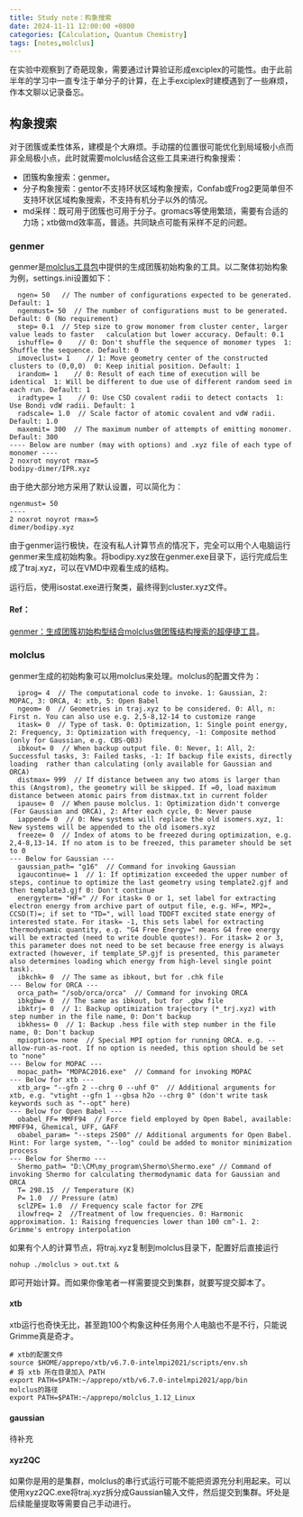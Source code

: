 ```yaml
---
title: Study note：构象搜索
date: 2024-11-11 12:00:00 +0800
categories: [Calculation, Quantum Chemistry]
tags: [notes,molclus]     
---
```

在实验中观察到了奇葩现象，需要通过计算验证形成exciplex的可能性。由于此前半年的学习中一直专注于单分子的计算，在上手exciplex时建模遇到了一些麻烦，作本文聊以记录备忘。

## 构象搜索
对于团簇或柔性体系，建模是个大麻烦。手动摆的位置很可能优化到局域极小点而非全局极小点，此时就需要molclus结合这些工具来进行构象搜索：
- 团簇构象搜索：genmer。
- 分子构象搜索：gentor不支持环状区域构象搜索，Confab或Frog2更简单但不支持环状区域构象搜索，不支持有机分子以外的情况。
- md采样：既可用于团簇也可用于分子。gromacs等使用繁琐，需要有合适的力场；xtb做md效率高，普适。共同缺点可能有采样不足的问题。

### genmer
genmer是[molclus工具包](http://bbs.keinsci.com/forum.php?mod=viewthread&tid=577&fromuid=63020)中提供的生成团簇初始构象的工具。以二聚体初始构象为例，settings.ini设置如下：
~~~
  ngen= 50   // The number of configurations expected to be generated. Default: 1
  ngenmust= 50  // The number of configurations must to be generated. Default: 0 (No requirement)
  step= 0.1  // Step size to grow monomer from cluster center, larger value leads to faster   calculation but lower accuracy. Default: 0.1
  ishuffle= 0    // 0: Don't shuffle the sequence of monomer types  1: Shuffle the sequence. Default: 0
  imoveclust= 1    // 1: Move geometry center of the constructed clusters to (0,0,0)  0: Keep initial position. Default: 1
  irandom= 1    // 0: Result of each time of execution will be identical  1: Will be different to due use of different random seed in each run. Default: 1
  iradtype= 1    // 0: Use CSD covalent radii to detect contacts  1: Use Bondi vdW radii. Default: 1
  radscale= 1.0  // Scale factor of atomic covalent and vdW radii. Default: 1.0
  maxemit= 300  // The maximum number of attempts of emitting monomer. Default: 300
---- Below are number (may with options) and .xyz file of each type of monomer ----
2 noxrot noyrot rmax=5
bodipy-dimer/IPR.xyz
~~~
由于绝大部分地方采用了默认设置，可以简化为：
~~~
ngenmust= 50
----
2 noxrot noyrot rmax=5
dimer/bodipy.xyz
~~~
由于genmer运行极快，在没有私人计算节点的情况下，完全可以用个人电脑运行genmer来生成初始构象。将bodipy.xyz放在genmer.exe目录下，运行完成后生成了traj.xyz，可以在VMD中观看生成的结构。

运行后，使用isostat.exe进行聚类，最终得到cluster.xyz文件。

#### Ref：
[genmer：生成团簇初始构型结合molclus做团簇结构搜索的超便捷工具](http://bbs.keinsci.com/forum.php?mod=viewthread&tid=2369&fromuid=63020)。

### molclus
genmer生成的初始构象可以用molclus来处理。molclus的配置文件为：
~~~
  iprog= 4  // The computational code to invoke. 1: Gaussian, 2: MOPAC, 3: ORCA, 4: xtb, 5: Open Babel
  ngeom= 0  // Geometries in traj.xyz to be considered. 0: All, n: First n. You can also use e.g. 2,5-8,12-14 to customize range
  itask= 0  // Type of task. 0: Optimization, 1: Single point energy, 2: Frequency, 3: Optimization with frequency, -1: Composite method (only for Gaussian, e.g. CBS-QB3)
  ibkout= 0  // When backup output file. 0: Never, 1: All, 2: Successful tasks, 3: Failed tasks, -1: If backup file exists, directly loading  rather than calculating (only available for Gaussian and ORCA)
  distmax= 999  // If distance between any two atoms is larger than this (Angstrom), the geometry will be skipped. If =0, load maximum distance between atomic pairs from distmax.txt in current folder
  ipause= 0  // When pause molclus. 1: Optimization didn't converge (For Gaussian and ORCA), 2: After each cycle, 0: Never pause
  iappend= 0  // 0: New systems will replace the old isomers.xyz, 1: New systems will be appended to the old isomers.xyz
  freeze= 0  // Index of atoms to be freezed during optimization, e.g. 2,4-8,13-14. If no atom is to be freezed, this parameter should be set to 0
--- Below for Gaussian ---
  gaussian_path= "g16"  // Command for invoking Gaussian
  igaucontinue= 1  // 1: If optimization exceeded the upper number of steps, continue to optimize the last geometry using template2.gjf and then template3.gjf 0: Don't continue
  energyterm= "HF=" // For itask= 0 or 1, set label for extracting electron energy from archive part of output file, e.g. HF=, MP2=, CCSD(T)=; if set to "TD=", will load TDDFT excited state energy of interested state. For itask= -1, this sets label for extracting thermodynamic quantity, e.g. "G4 Free Energy=" means G4 free energy will be extracted (need to write double quotes!). For itask= 2 or 3, this parameter does not need to be set because free energy is always extracted (however, if template_SP.gjf is presented, this parameter also determines loading which energy from high-level single point task). 
  ibkchk= 0  // The same as ibkout, but for .chk file
--- Below for ORCA ---
  orca_path= "/sob/orca/orca"  // Command for invoking ORCA
  ibkgbw= 0  // The same as ibkout, but for .gbw file
  ibktrj= 0  // 1: Backup optimization trajectory (*_trj.xyz) with step number in the file name, 0: Don't backup
  ibkhess= 0  // 1: Backup .hess file with step number in the file name, 0: Don't backup
  mpioption= none  // Special MPI option for running ORCA. e.g. --allow-run-as-root. If no option is needed, this option should be set to "none"
--- Below for MOPAC ---
  mopac_path= "MOPAC2016.exe"  // Command for invoking MOPAC
--- Below for xtb ---
  xtb_arg= "--gfn 2 --chrg 0 --uhf 0"  // Additional arguments for xtb, e.g. "vtight --gfn 1 --gbsa h2o --chrg 0" (don't write task keywords such as "--opt" here)
--- Below for Open Babel ---
  obabel_FF= MMFF94  // Force field employed by Open Babel, available: MMFF94, Ghemical, UFF, GAFF
  obabel_param= "--steps 2500" // Additional arguments for Open Babel. Hint: For large system, "--log" could be added to monitor minimization process
--- Below for Shermo ---
  Shermo_path= "D:\CM\my_program\Shermo\Shermo.exe" // Command of invoking Shermo for calculating thermodynamic data for Gaussian and ORCA
  T= 298.15  // Temperature (K)
  P= 1.0  // Pressure (atm)
  sclZPE= 1.0  // Frequency scale factor for ZPE
  ilowfreq= 2  //Treatment of low frequencies. 0: Harmonic approximation. 1: Raising frequencies lower than 100 cm^-1. 2: Grimme's entropy interpolation
~~~
如果有个人的计算节点，将traj.xyz复制到molclus目录下，配置好后直接运行
~~~
nohup ./molclus > out.txt &
~~~
即可开始计算。而如果你像笔者一样需要提交到集群，就要写提交脚本了。

#### xtb
xtb运行也奇快无比，甚至跑100个构象这种任务用个人电脑也不是不行，只能说Grimme真是奇才。
~~~
# xtb的配置文件
source $HOME/apprepo/xtb/v6.7.0-intelmpi2021/scripts/env.sh
# 将 xtb 所在目录加入 PATH
export PATH=$PATH:~/apprepo/xtb/v6.7.0-intelmpi2021/app/bin
molclus的路径
export PATH=$PATH:~/apprepo/molclus_1.12_Linux
~~~
#### gaussian
待补充

#### xyz2QC
如果你是用的是集群，molclus的串行式运行可能不能把资源充分利用起来。可以使用xyz2QC.exe将traj.xyz拆分成Gaussian输入文件，然后提交到集群。坏处是后续能量提取等需要自己手动进行。

